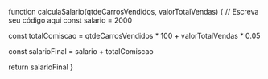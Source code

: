 function calculaSalario(qtdeCarrosVendidos, valorTotalVendas) {
 // Escreva seu código aqui
const salario = 2000

const totalComiscao = qtdeCarrosVendidos * 100  + valorTotalVendas * 0.05

const salarioFinal = salario + totalComiscao

return salarioFinal
}